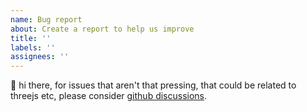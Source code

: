 ```yaml
---
name: Bug report
about: Create a report to help us improve
title: ''
labels: ''
assignees: ''
---
```


👋 hi there, for issues that aren't that pressing, that could be related to threejs etc, please consider [github discussions](https://github.com/react-spring/react-three-fiber/discussions).

